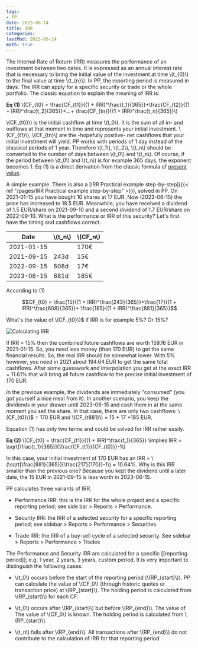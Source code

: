 ```yaml
---
tags:
- PP
date: 2023-06-14
title: IRR
categories:
lastMod: 2023-06-14
math: true
---
```

The Internal Rate of Return (IRR) measures the performance of an investment between two dates. It is expressed as an annual interest rate that is necessary to bring the initial value of the investment at time \\(t_{0}\\) to the final value at time \\(t_{n}\\). In PP, the reporting period is measured in days. The IRR can apply for a specific security or trade or the whole portfolio. The classic equation to explain the meaning of IRR is:

**Eq (1)**    \\(CF_{t0} = \frac{CF_{t1}}{(1 + IRR)^\frac{t_1}{365}}+\frac{CF_{t2}}{(1 + IRR)^\frac{t_2}{365}}+...+ \frac{CF_{tn}}{(1 + IRR)^\frac{t_n}{365}}\\)

\\(CF_{t0}\\) is the initial cashflow at time \\(t_0\\). It is the sum of all in- and outflows at that moment in time and represents your initial investment. \\(CF_{t1}\\), \\(CF_{tn}\\) are the -hopefully positive- net cashflows that your initial investment will yield. PP works with periods of 1 day instead of the classical periods of 1 year. Therefore \\(t_1\\), \\(t_2\\), \\(t_n\\) should be converted to the number of days between \\(t_0\\) and \\(t_n\\). Of course, if the period between \\(t_0\\) and \\(t_n\\) is  for example 365 days, the exponent becomes 1. Eq (1) is a direct derivation from the classic formula of [present value](/assets/future-present-value.svg).

A simple example. There is also a [IRR Practical example step-by-step]({{< ref "/pages/IRR Practical example step-by-step" >}}), solved in PP. On 2021-01-15 you have bought 10 shares at 17 EUR. Now (2023-06-15) the price has increased to 18.5 EUR. Meanwhile, you have received a dividend of 1.5 EUR/share on 2021-09-10 and a second dividend of 1.7 EUR/share on 2022-09-10. What is the performance or IRR of this security? Let's first have the timing and cashflows correct.

| Date       | \\(t_n\\) | \\(CF_n\\)   |
|------------|------|------|
| 2021-01-15 |        |  170€  |
| 2021-09-15 | 243d  | 15€   |
| 2022-09-15 | 608d  | 17€   |
| 2023-06-15 | 881d  | 185€  |

According to (1)

$$CF_{t0} = \frac{15}{(1 + IRR)^\frac{243}{365}}+\frac{17}{(1 + IRR)^\frac{608}{365}}+ \frac{185}{(1 + IRR)^\frac{881}{365}}$$

What's the value of \\(CF_{t0}\\)$ if IRR is for example 5%? Or 15%?

![Calculating IRR](/assets/irrcalculations.svg)


If IRR = 15% then the combined future cashflows are worth 159.16 EUR in 2021-01-15. So, you need less money (than 170 EUR) to get the same financial results.  So, the real IRR should be somewhat lower. With 5% however, you need in 2021 about 194.64 EUR to get the same total cashflows. After some guesswork and interpolation you get at the exact IRR = 11.61% that will bring all future cashflow to the precise initial investment of 170 EUR.

In the previous example, the dividends are immediately "consumed" (you got yourself a nice meal from it). In another scenario, you keep the dividends in your drawer until 2023-06-15 and cash them in at the same moment you sell the share. In that case, there are only two cashflows: \\(CF_{t0}\\)$ = 170 EUR and \\(CF_{t881}\\) = 15 + 17 +185 EUR.

Equation (1) has only two terms and could be solved for IRR rather easily.



**Eq (2)**    \\(CF_{t0} = \frac{CF_{t1}}{(1 + IRR)^\frac{t_1}{365}} \implies  IRR = \sqrt[\frac{t_1}{365}]{\frac{CF_{t1}}{CF_{t0}}}-1\\)

In this case, your initial investment of 170 EUR has an IRR = \\(\sqrt[\frac{881}{365}]{\frac{217}{170}}-1\\) = 10.64%. Why is this IRR smaller than the previous one? Because you kept the dividend until a later date, the 15 EUR in 2021-09-15 is less worth in 2023-06-15.



PP calculates three variants of IRR.

  + Performance IRR: this is the IRR for the whole project and a specific reporting period; see side bar > Reports > Performance.

  + Security IRR: the IRR of a selected security for a specific reporting period; see sidebar > Reports > Performance > Securities.

  + Trade IRR: the IRR of a buy-sell cycle of a selected security. See sidebar > Reports > Performance > Trades

The Performance and Security IRR are calculated for a specific [[reporting period]]; e.g. 1 year, 2 years, 3 years, custom period. It is very important to distinguish the following cases:

  + \\(t_0\\) occurs before the start of the reporting period (\\(RP_{start}\\)).  PP can calculate the value of \\(CF_0\\) (through historic quotes or transaction price) at \\(RP_{start}\\). The holding period is calculated from \\(RP_{start}\\) for each CF.

  + \\(t_0\\) occurs after \\(RP_{start}\\) but before \\(RP_{end}\\). The value of  The value of \\(CF_0\\) is known. The holding period is calculated from \\(RP_{start}\\).

  + \\(t_n\\) falls after \\(RP_{end}\\). All transactions after \\(RP_{end}\\) do not contribute to the calculation of IRR for that reporting period.
